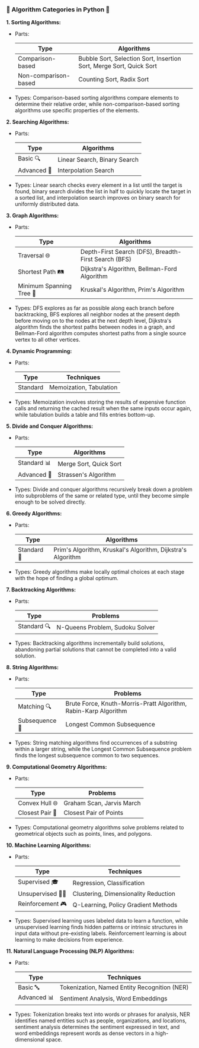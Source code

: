 ### 🌟 Algorithm Categories in Python 🐍

**1. Sorting Algorithms:**
   - Parts:
   
     | Type          | Algorithms                      |
     |---------------|---------------------------------|
     | Comparison-based | Bubble Sort, Selection Sort, Insertion Sort, Merge Sort, Quick Sort |
     | Non-comparison-based | Counting Sort, Radix Sort |

   - Types: Comparison-based sorting algorithms compare elements to determine their relative order, while non-comparison-based sorting algorithms use specific properties of the elements.

**2. Searching Algorithms:**
   - Parts:
   
     | Type          | Algorithms                      |
     |---------------|---------------------------------|
     | Basic 🔍      | Linear Search, Binary Search     |
     | Advanced 🚀   | Interpolation Search            |

   - Types: Linear search checks every element in a list until the target is found, binary search divides the list in half to quickly locate the target in a sorted list, and interpolation search improves on binary search for uniformly distributed data.

**3. Graph Algorithms:**
   - Parts:
   
     | Type          | Algorithms                            |
     |---------------|---------------------------------------|
     | Traversal 🌐  | Depth-First Search (DFS), Breadth-First Search (BFS) |
     | Shortest Path 🛤️ | Dijkstra's Algorithm, Bellman-Ford Algorithm |
     | Minimum Spanning Tree 🌱 | Kruskal's Algorithm, Prim's Algorithm |

   - Types: DFS explores as far as possible along each branch before backtracking, BFS explores all neighbor nodes at the present depth before moving on to the nodes at the next depth level, Dijkstra's algorithm finds the shortest paths between nodes in a graph, and Bellman-Ford algorithm computes shortest paths from a single source vertex to all other vertices.

**4. Dynamic Programming:**
   - Parts:
   
     | Type          | Techniques        |
     |---------------|-------------------|
     | Standard      | Memoization, Tabulation |

   - Types: Memoization involves storing the results of expensive function calls and returning the cached result when the same inputs occur again, while tabulation builds a table and fills entries bottom-up.

**5. Divide and Conquer Algorithms:**
   - Parts:
   
     | Type          | Algorithms                  |
     |---------------|-----------------------------|
     | Standard 📊   | Merge Sort, Quick Sort      |
     | Advanced 🚀   | Strassen's Algorithm        |

   - Types: Divide and conquer algorithms recursively break down a problem into subproblems of the same or related type, until they become simple enough to be solved directly.

**6. Greedy Algorithms:**
   - Parts:
   
     | Type          | Algorithms                  |
     |---------------|-----------------------------|
     | Standard 🌟   | Prim's Algorithm, Kruskal's Algorithm, Dijkstra's Algorithm |

   - Types: Greedy algorithms make locally optimal choices at each stage with the hope of finding a global optimum.

**7. Backtracking Algorithms:**
   - Parts:
   
     | Type          | Problems                     |
     |---------------|------------------------------|
     | Standard 🔍   | N-Queens Problem, Sudoku Solver |

   - Types: Backtracking algorithms incrementally build solutions, abandoning partial solutions that cannot be completed into a valid solution.

**8. String Algorithms:**
   - Parts:
   
     | Type          | Problems                     |
     |---------------|------------------------------|
     | Matching 🔍   | Brute Force, Knuth-Morris-Pratt Algorithm, Rabin-Karp Algorithm |
     | Subsequence 🧩 | Longest Common Subsequence   |

   - Types: String matching algorithms find occurrences of a substring within a larger string, while the Longest Common Subsequence problem finds the longest subsequence common to two sequences.

**9. Computational Geometry Algorithms:**
   - Parts:
   
     | Type          | Problems                     |
     |---------------|------------------------------|
     | Convex Hull 🌐| Graham Scan, Jarvis March    |
     | Closest Pair 👫| Closest Pair of Points       |

   - Types: Computational geometry algorithms solve problems related to geometrical objects such as points, lines, and polygons.

**10. Machine Learning Algorithms:**
   - Parts:
   
     | Type          | Techniques                   |
     |---------------|------------------------------|
     | Supervised 🎓 | Regression, Classification   |
     | Unsupervised 🕵️‍♀️| Clustering, Dimensionality Reduction |
     | Reinforcement 🎮| Q-Learning, Policy Gradient Methods |

   - Types: Supervised learning uses labeled data to learn a function, while unsupervised learning finds hidden patterns or intrinsic structures in input data without pre-existing labels. Reinforcement learning is about learning to make decisions from experience.

**11. Natural Language Processing (NLP) Algorithms:**
   - Parts:
   
     | Type          | Techniques                   |
     |---------------|------------------------------|
     | Basic 🔤       | Tokenization, Named Entity Recognition (NER) |
     | Advanced 📊   | Sentiment Analysis, Word Embeddings |

   - Types: Tokenization breaks text into words or phrases for analysis, NER identifies named entities such as people, organizations, and locations, sentiment analysis determines the sentiment expressed in text, and word embeddings represent words as dense vectors in a high-dimensional space.
